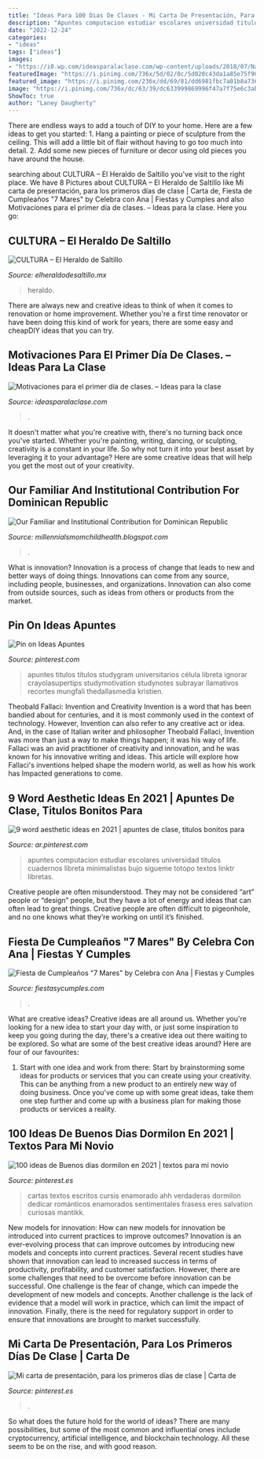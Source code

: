 ```yaml
---
title: "Ideas Para 100 Dias De Clases - Mi Carta De Presentación, Para Los Primeros Días De Clase"
description: "Apuntes computacion estudiar escolares universidad titulos cuadernos libreta minimalistas bujo sigueme totopo textos linktr libretas"
date: "2022-12-24"
categories:
- "ideas"
tags: ["ideas"]
images:
- "https://i0.wp.com/ideasparalaclase.com/wp-content/uploads/2018/07/Nadie-es-perfecto.jpg?resize=308%2C444&amp;ssl=1"
featuredImage: "https://i.pinimg.com/736x/5d/02/0c/5d020c43da1a85e75f90275be5416855.jpg"
featured_image: "https://i.pinimg.com/236x/dd/69/81/dd6981fbc7a01b8a73684d8cdcb66c98.jpg"
image: "https://i.pinimg.com/736x/dc/63/39/dc633999869996f47a7f75e6c3ab6338.jpg"
ShowToc: true
author: "Laney Daugherty"
---
```



There are endless ways to add a touch of DIY to your home. Here are a few ideas to get you started: 1. Hang a painting or piece of sculpture from the ceiling. This will add a little bit of flair without having to go too much into detail. 2. Add some new pieces of furniture or decor using old pieces you have around the house.
	

		
searching about CULTURA – El Heraldo de Saltillo you've visit to the right place. We have 8 Pictures about CULTURA – El Heraldo de Saltillo like Mi carta de presentación, para los primeros días de clase | Carta de, Fiesta de Cumpleaños &quot;7 Mares&quot; by Celebra con Ana | Fiestas y Cumples and also Motivaciones para el primer día de clases. – Ideas para la clase. Here you go:
		
    
## CULTURA – El Heraldo De Saltillo

<img loading=lazy src="https://www.elheraldodesaltillo.mx/wp-content/uploads/2020/10/animan-3-2048x1361.jpg" onerror="this.onerror=null;this.src='https://tse2.mm.bing.net/th?id=OIP.IWct93hMC6FqT5QJBlooSwHaE6&amp;pid=15.1';" alt="CULTURA – El Heraldo de Saltillo">

_Source: elheraldodesaltillo.mx_

>heraldo. 

	

There are always new and creative ideas to think of when it comes to renovation or home improvement. Whether you're a first time renovator or have been doing this kind of work for years, there are some easy and cheapDIY ideas that you can try.

    
## Motivaciones Para El Primer Día De Clases. – Ideas Para La Clase

<img loading=lazy src="https://i0.wp.com/ideasparalaclase.com/wp-content/uploads/2018/07/Nadie-es-perfecto.jpg?resize=308%2C444&amp;ssl=1" onerror="this.onerror=null;this.src='https://tse3.mm.bing.net/th?id=OIP.pfdYr_DKnm3TBkUxArX7bgAAAA&amp;pid=15.1';" alt="Motivaciones para el primer día de clases. – Ideas para la clase">

_Source: ideasparalaclase.com_

>. 

	

It doesn't matter what you're creative with, there's no turning back once you've started. Whether you're painting, writing, dancing, or sculpting, creativity is a constant in your life. So why not turn it into your best asset by leveraging it to your advantage? Here are some creative ideas that will help you get the most out of your creativity.

    
## Our Familiar And Institutional Contribution For Dominican Republic

<img loading=lazy src="https://lh6.googleusercontent.com/proxy/cMWKi0ER9zld1oNX5MXN189Par23c5LD8vsgtfgnPUylO00PsjFjb8hhsNj-TPw-H3CRpIWXTVuurhHPVWGLbL_8ru0=w1200-h630-n-k-no-nu" onerror="this.onerror=null;this.src='https://tse4.mm.bing.net/th?id=OIP.iIQhOs-VSEK51pYwez3RDgHaFj&amp;pid=15.1';" alt="Our Familiar and Institutional Contribution for Dominican Republic">

_Source: millennialsmomchildhealth.blogspot.com_

>. 

	

What is innovation?
Innovation is a process of change that leads to new and better ways of doing things. Innovations can come from any source, including people, businesses, and organizations. Innovation can also come from outside sources, such as ideas from others or products from the market.

    
## Pin On Ideas Apuntes

<img loading=lazy src="https://i.pinimg.com/736x/dc/63/39/dc633999869996f47a7f75e6c3ab6338.jpg" onerror="this.onerror=null;this.src='https://tse2.mm.bing.net/th?id=OIP.MiJLSVbVwmKE5RC3b_-HqgHaJP&amp;pid=15.1';" alt="Pin on Ideas Apuntes">

_Source: pinterest.com_

>apuntes titulos títulos studygram universitarios célula libreta ignorar crayolasupertips studymotivation studynotes subrayar llamativos recortes mungfali thedallasmedia kristien. 

	

Theobald Fallaci: Invention and Creativity
Invention is a word that has been bandied about for centuries, and it is most commonly used in the context of technology. However, Invention can also refer to any creative act or idea. And, in the case of Italian writer and philosopher Theobald Fallaci, Invention was more than just a way to make things happen; it was his way of life. Fallaci was an avid practitioner of creativity and innovation, and he was known for his innovative writing and ideas. This article will explore how Fallaci's inventions helped shape the modern world, as well as how his work has Impacted generations to come.

    
## 9 Word Aesthetic Ideas En 2021 | Apuntes De Clase, Titulos Bonitos Para

<img loading=lazy src="https://i.pinimg.com/474x/0d/56/5a/0d565aab3e9b686bad4b405709958b14.jpg" onerror="this.onerror=null;this.src='https://tse1.mm.bing.net/th?id=OIP.r_L2LFvz6zS3gAIcINRzWgAAAA&amp;pid=15.1';" alt="9 word aesthetic ideas en 2021 | apuntes de clase, titulos bonitos para">

_Source: ar.pinterest.com_

>apuntes computacion estudiar escolares universidad titulos cuadernos libreta minimalistas bujo sigueme totopo textos linktr libretas. 

	

Creative people are often misunderstood. They may not be considered “art” people or “design” people, but they have a lot of energy and ideas that can often lead to great things. Creative people are often difficult to pigeonhole, and no one knows what they’re working on until it’s finished.

    
## Fiesta De Cumpleaños &quot;7 Mares&quot; By Celebra Con Ana | Fiestas Y Cumples

<img loading=lazy src="http://fiestasycumples.com/wp-content/uploads/2013/05/Foto-2-500x350.jpg" onerror="this.onerror=null;this.src='https://tse4.mm.bing.net/th?id=OIP.A57LYLZFM1ipNWk0GoKffAHaFL&amp;pid=15.1';" alt="Fiesta de Cumpleaños &quot;7 Mares&quot; by Celebra con Ana | Fiestas y Cumples">

_Source: fiestasycumples.com_

>. 

	

What are creative ideas?
Creative ideas are all around us. Whether you're looking for a new idea to start your day with, or just some inspiration to keep you going during the day, there's a creative idea out there waiting to be explored. So what are some of the best creative ideas around? Here are four of our favourites: 
1. Start with one idea and work from there: Start by brainstorming some ideas for products or services that you can create using your creativity. This can be anything from a new product to an entirely new way of doing business. Once you've come up with some great ideas, take them one step further and come up with a business plan for making those products or services a reality. 


    
## 100 Ideas De Buenos Dias Dormilon En 2021 | Textos Para Mi Novio

<img loading=lazy src="https://i.pinimg.com/236x/dd/69/81/dd6981fbc7a01b8a73684d8cdcb66c98.jpg" onerror="this.onerror=null;this.src='https://tse4.mm.bing.net/th?id=OIP.IaXj6loQcY4Stv3zyPzShQAAAA&amp;pid=15.1';" alt="100 ideas de Buenos dias dormilon en 2021 | textos para mi novio">

_Source: pinterest.es_

>cartas textos escritos cursis enamorado ahh verdaderas dormilon dedicar románticos enamorados sentimentales frasess eres salvation curiosas mantikk. 

	

New models for innovation: How can new models for innovation be introduced into current practices to improve outcomes?
Innovation is an ever-evolving process that can improve outcomes by introducing new models and concepts into current practices. Several recent studies have shown that innovation can lead to increased success in terms of productivity, profitability, and customer satisfaction. However, there are some challenges that need to be overcome before innovation can be successful. One challenge is the fear of change, which can impede the development of new models and concepts. Another challenge is the lack of evidence that a model will work in practice, which can limit the impact of innovation. Finally, there is the need for regulatory support in order to ensure that innovations are brought to market successfully.

    
## Mi Carta De Presentación, Para Los Primeros Días De Clase | Carta De

<img loading=lazy src="https://i.pinimg.com/736x/5d/02/0c/5d020c43da1a85e75f90275be5416855.jpg" onerror="this.onerror=null;this.src='https://tse3.mm.bing.net/th?id=OIP.Zkvjg_Xe_yVHZvjt68IOrAHaKs&amp;pid=15.1';" alt="Mi carta de presentación, para los primeros días de clase | Carta de">

_Source: pinterest.es_

>. 

	

So what does the future hold for the world of ideas? There are many possibilities, but some of the most common and influential ones include cryptocurrency, artificial intelligence, and blockchain technology. All these seem to be on the rise, and with good reason.

